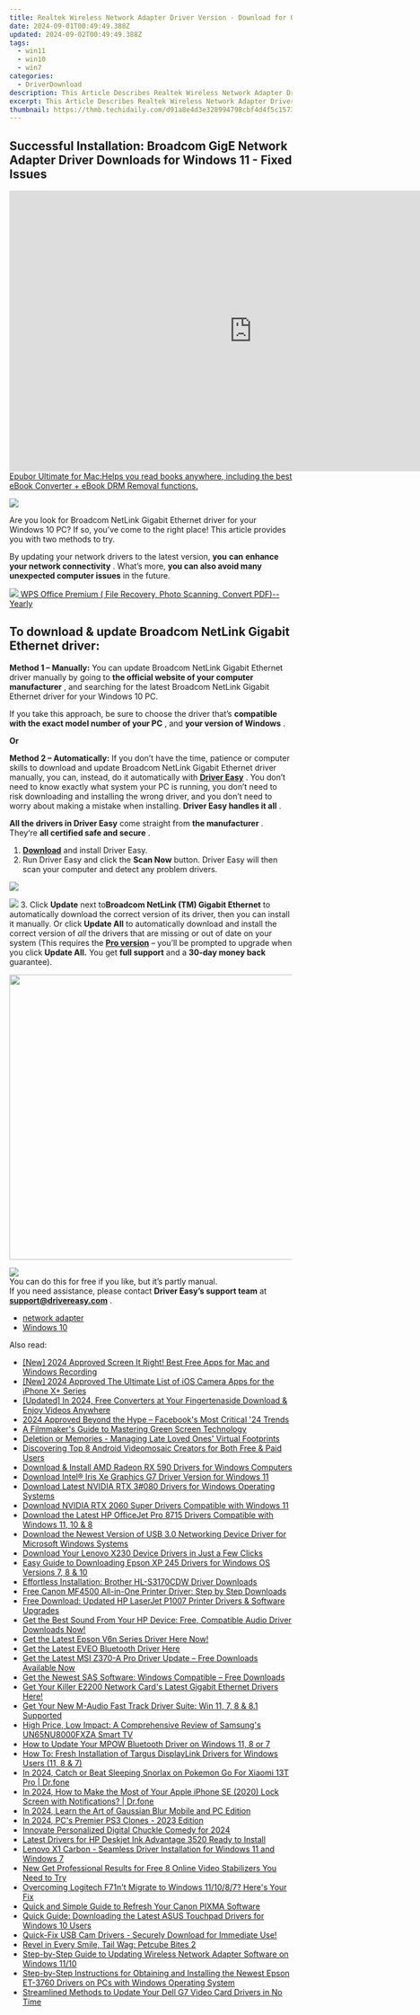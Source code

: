 ```yaml
---
title: Realtek Wireless Network Adapter Driver Version - Download for Optimal Windows 10 Experience
date: 2024-09-01T00:49:49.388Z
updated: 2024-09-02T00:49:49.388Z
tags:
  - win11
  - win10
  - win7
categories:
  - DriverDownload
description: This Article Describes Realtek Wireless Network Adapter Driver Version - Download for Optimal Windows 10 Experience
excerpt: This Article Describes Realtek Wireless Network Adapter Driver Version - Download for Optimal Windows 10 Experience
thumbnail: https://thmb.techidaily.com/d91a8e4d3e328994798cbf4d4f5c1573225bbff13640403fc40b5c32e2b3cd22.jpg
---
```


## Successful Installation: Broadcom GigE Network Adapter Driver Downloads for Windows 11 - Fixed Issues

<!-- affiliate ads begin -->
<a href="https://secure.2checkout.com/order/checkout.php?PRODS=4599952&QTY=1&AFFILIATE=108875&CART=1"><iframe width="864" height="500" src="https://www.youtube.com/embed/jVnfr5HudQw" title="The Latest and Easiest Solution to Remove Kindle DRM on Windows (without Degrading)" frameborder="0" allow="accelerometer; autoplay; clipboard-write; encrypted-media; gyroscope; picture-in-picture; web-share" referrerpolicy="strict-origin-when-cross-origin" allowfullscreen></iframe>Epubor Ultimate for Mac:Helps you read books anywhere, including the best eBook Converter + eBook DRM Removal functions.</a>
<!-- affiliate ads end -->
![](https://images.drivereasy.com/wp-content/uploads/2018/12/snap000007.png)

 Are you look for Broadcom NetLink Gigabit Ethernet driver for your Windows 10 PC?  If so, you’ve come to the right place! This article provides you with two methods to try.

 By updating your network drivers to the latest version, **you**  **can**  **enhance your network connectivity** . What’s more, **you can also avoid many unexpected computer issues**   in the future.

<!-- affiliate ads begin -->
<a href="https://secure.2checkout.com/order/checkout.php?PRODS=38729081&QTY=1&AFFILIATE=108875&CART=1"><img src="https://website-prod.cache.wpscdn.com/img/wps-spreadsheet-free-excel-editor-online-offline-1x.93e269d.png" border="0">
WPS Office Premium ( File Recovery, Photo Scanning, Convert PDF)--Yearly</a>
<!-- affiliate ads end -->
## **To download & update Broadcom NetLink Gigabit Ethernet driver:**

**Method 1 – Manually:**  You can update Broadcom NetLink Gigabit Ethernet driver manually by going to **the official website of your computer manufacturer** , and searching for the latest Broadcom NetLink Gigabit Ethernet driver for your Windows 10 PC.

 If you take this approach, be sure to choose the driver that’s **compatible with the exact model number of your PC** , and **your version of Windows** .

**Or**

**Method 2 – Automatically:**   If you don’t have the time, patience or computer skills to download and update Broadcom NetLink Gigabit Ethernet driver manually, you can, instead, do it automatically with **[Driver Easy](https://tools.techidaily.com/drivereasy/download/)**  .  You don’t need to know exactly what system your PC is running, you don’t need to risk downloading and installing the wrong driver, and you don’t need to worry about making a mistake when installing. **Driver Easy handles it all** .

**All the drivers in Driver Easy** come straight from **the manufacturer** . They‘re **all certified safe and secure** .

1. **[Download](https://tools.techidaily.com/drivereasy/download/)**  and install Driver Easy.
2. Run Driver Easy and click the **Scan Now**  button. Driver Easy will then scan your computer and detect any problem drivers.  
<!-- affiliate ads begin -->
<a href="https://shop.incomedia.eu/order/checkout.php?PRODS=12730965&QTY=1&AFFILIATE=108875&CART=1"><img src="https://incomedia.eu/files/images/affiliates/w5/03_WBSX5_728x90_red_CTA.jpg" border="0"></a>
<!-- affiliate ads end -->
![](https://images.drivereasy.com/wp-content/uploads/2018/12/snap000001.png)
3. Click **Update**  next to**Broadcom NetLink (TM) Gigabit Ethernet** to automatically download the correct version of its driver, then you can install it manually. Or click **Update All**  to automatically download and install the correct version of _all_  the drivers that are missing or out of date on your system (This requires the **[Pro version](https://tools.techidaily.com/drivereasy/download/)**  – you’ll be prompted to upgrade when you click **Update All.** You get **full support**  and a **30-day money back**  guarantee).  
<!-- affiliate ads begin -->
<a href="https://coinrule.sjv.io/c/5597632/1958379/18409" target="_top" id="1958379"><img src="//a.impactradius-go.com/display-ad/18409-1958379" border="0" alt="" width="856" height="508"/></a><img height="0" width="0" src="https://imp.pxf.io/i/5597632/1958379/18409" style="position:absolute;visibility:hidden;" border="0" />
<!-- affiliate ads end -->
![](https://images.drivereasy.com/wp-content/uploads/2018/12/snap000005.png)  
 You can do this for free if you like, but it’s partly manual.  
 If you need assistance, please contact **Driver Easy’s support team** at [**support@drivereasy.com**](https://tools.techidaily.com/drivereasy/download/) .

* [network adapter](https://tools.techidaily.com/drivereasy/download/)
* [Windows 10](https://tools.techidaily.com/drivereasy/download/)

<ins class="adsbygoogle"
     style="display:block"
     data-ad-format="autorelaxed"
     data-ad-client="ca-pub-7571918770474297"
     data-ad-slot="1223367746"></ins>



<ins class="adsbygoogle"
     style="display:block"
     data-ad-client="ca-pub-7571918770474297"
     data-ad-slot="8358498916"
     data-ad-format="auto"
     data-full-width-responsive="true"></ins>

<span class="atpl-alsoreadstyle">Also read:</span>
<div><ul>
<li><a href="https://screen-capture.techidaily.com/new-2024-approved-screen-it-right-best-free-apps-for-mac-and-windows-recording/"><u>[New] 2024 Approved  Screen It Right! Best Free Apps for Mac and Windows Recording</u></a></li>
<li><a href="https://fox-glue.techidaily.com/new-2024-approved-the-ultimate-list-of-ios-camera-apps-for-the-iphone-xplus-series/"><u>[New] 2024 Approved  The Ultimate List of iOS Camera Apps for the iPhone X+ Series</u></a></li>
<li><a href="https://eaxpv-info.techidaily.com/updated-in-2024-free-converters-at-your-fingertenaside-download-and-enjoy-videos-anywhere/"><u>[Updated] In 2024, Free Converters at Your Fingertenaside  Download & Enjoy Videos Anywhere</u></a></li>
<li><a href="https://facebook-video-recording.techidaily.com/2024-approved-beyond-the-hype-facebooks-most-critical-24-trends/"><u>2024 Approved  Beyond the Hype – Facebook's Most Critical '24 Trends</u></a></li>
<li><a href="https://youtube-clips.techidaily.com/a-filmmakers-guide-to-mastering-green-screen-technology/"><u>A Filmmaker's Guide to Mastering Green Screen Technology</u></a></li>
<li><a href="https://facebook.techidaily.com/deletion-or-memories-managing-late-loved-ones-virtual-footprints/"><u>Deletion or Memories - Managing Late Loved Ones' Virtual Footprints</u></a></li>
<li><a href="https://article-tips.techidaily.com/discovering-top-8-android-videomosaic-creators-for-both-free-and-paid-users/"><u>Discovering Top 8 Android Videomosaic Creators for Both Free & Paid Users</u></a></li>
<li><a href="https://driver-download.techidaily.com/download-and-install-amd-radeon-rx-590-drivers-for-windows-computers/"><u>Download & Install AMD Radeon RX 590 Drivers for Windows Computers</u></a></li>
<li><a href="https://driver-download.techidaily.com/download-intel-iris-xe-graphics-g7-driver-version-for-windows-11/"><u>Download Intel® Iris Xe Graphics G7 Driver Version for Windows 11</u></a></li>
<li><a href="https://driver-download.techidaily.com/download-latest-nvidia-rtx-3080-drivers-for-windows-operating-systems/"><u>Download Latest NVIDIA RTX 3#080 Drivers for Windows Operating Systems</u></a></li>
<li><a href="https://driver-download.techidaily.com/download-nvidia-rtx-2060-super-drivers-compatible-with-windows-11/"><u>Download NVIDIA RTX 2060 Super Drivers Compatible with Windows 11</u></a></li>
<li><a href="https://driver-download.techidaily.com/download-the-latest-hp-officejet-pro-8715-drivers-compatible-with-windows-11-10-and-8/"><u>Download the Latest HP OfficeJet Pro 8715 Drivers Compatible with Windows 11, 10 & 8</u></a></li>
<li><a href="https://driver-download.techidaily.com/download-the-newest-version-of-usb-30-networking-device-driver-for-microsoft-windows-systems/"><u>Download the Newest Version of USB 3.0 Networking Device Driver for Microsoft Windows Systems</u></a></li>
<li><a href="https://driver-download.techidaily.com/download-your-lenovo-x230-device-drivers-in-just-a-few-clicks/"><u>Download Your Lenovo X230 Device Drivers in Just a Few Clicks</u></a></li>
<li><a href="https://driver-download.techidaily.com/easy-guide-to-downloading-epson-xp-245-drivers-for-windows-os-versions-7-8-and-10/"><u>Easy Guide to Downloading Epson XP 245 Drivers for Windows OS Versions 7, 8 & 10</u></a></li>
<li><a href="https://driver-download.techidaily.com/effortless-installation-brother-hl-s3170cdw-driver-downloads/"><u>Effortless Installation: Brother HL-S3170CDW Driver Downloads</u></a></li>
<li><a href="https://driver-download.techidaily.com/free-canon-mf4500-all-in-one-printer-driver-step-by-step-downloads/"><u>Free Canon MF4500 All-in-One Printer Driver: Step by Step Downloads</u></a></li>
<li><a href="https://driver-download.techidaily.com/free-download-updated-hp-laserjet-p1007-printer-drivers-and-software-upgrades/"><u>Free Download: Updated HP LaserJet P1007 Printer Drivers & Software Upgrades</u></a></li>
<li><a href="https://driver-download.techidaily.com/get-the-best-sound-from-your-hp-device-free-compatible-audio-driver-downloads-now/"><u>Get the Best Sound From Your HP Device: Free, Compatible Audio Driver Downloads Now!</u></a></li>
<li><a href="https://driver-download.techidaily.com/get-the-latest-epson-v6n-series-driver-here-now/"><u>Get the Latest Epson V6n Series Driver Here Now!</u></a></li>
<li><a href="https://driver-download.techidaily.com/1722974080424-get-the-latest-eveo-bluetooth-driver-here/"><u>Get the Latest EVEO Bluetooth Driver Here</u></a></li>
<li><a href="https://driver-download.techidaily.com/1722959369611-get-the-latest-msi-z370-a-pro-driver-update-free-downloads-available-now/"><u>Get the Latest MSI Z370-A Pro Driver Update – Free Downloads Available Now</u></a></li>
<li><a href="https://driver-download.techidaily.com/get-the-newest-sas-software-windows-compatible-free-downloads/"><u>Get the Newest SAS Software: Windows Compatible – Free Downloads</u></a></li>
<li><a href="https://driver-download.techidaily.com/get-your-killer-e2200-network-cards-latest-gigabit-ethernet-drivers-here/"><u>Get Your Killer E2200 Network Card's Latest Gigabit Ethernet Drivers Here!</u></a></li>
<li><a href="https://driver-download.techidaily.com/get-your-new-m-audio-fast-track-driver-suite-win-11-7-8-and-81-supported/"><u>Get Your New M-Audio Fast Track Driver Suite: Win 11, 7, 8 & 8.1 Supported</u></a></li>
<li><a href="https://buynow-marvelous.techidaily.com/high-price-low-impact-a-comprehensive-review-of-samsungs-un65nu8000fxza-smart-tv/"><u>High Price, Low Impact: A Comprehensive Review of Samsung's UN65NU8000FXZA Smart TV</u></a></li>
<li><a href="https://driver-download.techidaily.com/how-to-update-your-mpow-bluetooth-driver-on-windows-11-8-or-7/"><u>How to Update Your MPOW Bluetooth Driver on Windows 11, 8 or 7</u></a></li>
<li><a href="https://driver-download.techidaily.com/how-to-fresh-installation-of-targus-displaylink-drivers-for-windows-users-11-8-and-7/"><u>How To: Fresh Installation of Targus DisplayLink Drivers for Windows Users (11, 8 & 7)</u></a></li>
<li><a href="https://android-pokemon-go.techidaily.com/in-2024-catch-or-beat-sleeping-snorlax-on-pokemon-go-for-xiaomi-13t-pro-drfone-by-drfone-virtual-android/"><u>In 2024, Catch or Beat Sleeping Snorlax on Pokemon Go For Xiaomi 13T Pro | Dr.fone</u></a></li>
<li><a href="https://iphone-unlock.techidaily.com/in-2024-how-to-make-the-most-of-your-apple-iphone-se-2020-lock-screen-with-notifications-drfone-by-drfone-ios/"><u>In 2024, How to Make the Most of Your Apple iPhone SE (2020) Lock Screen with Notifications? | Dr.fone</u></a></li>
<li><a href="https://extra-skills.techidaily.com/in-2024-learn-the-art-of-gaussian-blur-mobile-and-pc-edition/"><u>In 2024, Learn the Art of Gaussian Blur  Mobile and PC Edition</u></a></li>
<li><a href="https://screen-recording.techidaily.com/in-2024-pcs-premier-ps3-clones-2023-edition/"><u>In 2024, PC's Premier PS3 Clones - 2023 Edition</u></a></li>
<li><a href="https://some-techniques.techidaily.com/innovate-personalized-digital-chuckle-comedy-for-2024/"><u>Innovate Personalized Digital Chuckle Comedy for 2024</u></a></li>
<li><a href="https://driver-download.techidaily.com/latest-drivers-for-hp-deskjet-ink-advantage-3520-ready-to-install/"><u>Latest Drivers for HP Deskjet Ink Advantage 3520 Ready to Install</u></a></li>
<li><a href="https://driver-download.techidaily.com/lenovo-x1-carbon-seamless-driver-installation-for-windows-11-and-windows-7/"><u>Lenovo X1 Carbon - Seamless Driver Installation for Windows 11 and Windows 7</u></a></li>
<li><a href="https://video-ai-editor.techidaily.com/new-get-professional-results-for-free-8-online-video-stabilizers-you-need-to-try/"><u>New Get Professional Results for Free 8 Online Video Stabilizers You Need to Try</u></a></li>
<li><a href="https://driver-download.techidaily.com/1722978083865-overcoming-logitech-f71nt-migrate-to-windows-111087-heres-your-fix/"><u>Overcoming Logitech F71n't Migrate to Windows 11/10/8/7? Here's Your Fix</u></a></li>
<li><a href="https://driver-download.techidaily.com/quick-and-simple-guide-to-refresh-your-canon-pixma-software/"><u>Quick and Simple Guide to Refresh Your Canon PIXMA Software</u></a></li>
<li><a href="https://driver-download.techidaily.com/quick-guide-downloading-the-latest-asus-touchpad-drivers-for-windows-10-users/"><u>Quick Guide: Downloading the Latest ASUS Touchpad Drivers for Windows 10 Users</u></a></li>
<li><a href="https://driver-download.techidaily.com/1722966516527-quick-fix-usb-cam-drivers-securely-download-for-immediate-use/"><u>Quick-Fix USB Cam Drivers - Securely Download for Immediate Use!</u></a></li>
<li><a href="https://driver-download.techidaily.com/revel-in-every-smile-tail-wag-petcube-bites-2/"><u>Revel in Every Smile, Tail Wag: Petcube Bites 2</u></a></li>
<li><a href="https://driver-download.techidaily.com/step-by-step-guide-to-updating-wireless-network-adapter-software-on-windows-1110/"><u>Step-by-Step Guide to Updating Wireless Network Adapter Software on Windows 11/10</u></a></li>
<li><a href="https://driver-download.techidaily.com/step-by-step-instructions-for-obtaining-and-installing-the-newest-epson-et-3760-drivers-on-pcs-with-windows-operating-system/"><u>Step-by-Step Instructions for Obtaining and Installing the Newest Epson ET-3760 Drivers on PCs with Windows Operating System</u></a></li>
<li><a href="https://driver-download.techidaily.com/streamlined-methods-to-update-your-dell-g7-video-card-drivers-in-no-time/"><u>Streamlined Methods to Update Your Dell G7 Video Card Drivers in No Time</u></a></li>
</ul></div>
